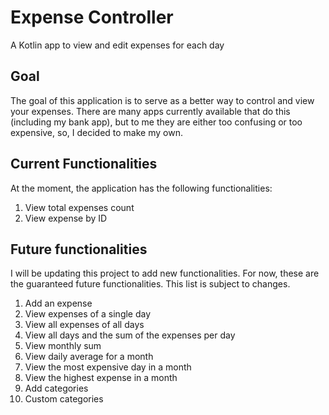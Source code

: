 # Expense Controller
A Kotlin app to view and edit expenses for each day

## Goal
The goal of this application is to serve as a better way to control and view your expenses. There are many apps currently available that do this (including my bank app), but to me they are either too confusing or too expensive, so, I decided to make my own.

## Current Functionalities
At the moment, the application has the following functionalities:

1. View total expenses count
2. View expense by ID

## Future functionalities
I will be updating this project to add new functionalities. For now, these are the guaranteed future functionalities. This list is subject to changes.

1. Add an expense
2. View expenses of a single day
3. View all expenses of all days
4. View all days and the sum of the expenses per day
5. View monthly sum
6. View daily average for a month
7. View the most expensive day in a month
8. View the highest expense in a month
9. Add categories
10. Custom categories
